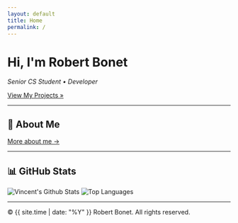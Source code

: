 ```yaml
---
layout: default
title: Home
permalink: /
---
```


# Hi, I'm Robert Bonet  
_Senior CS Student • Developer_

[View My Projects »](/projects/)

---

## 👋 About Me

[More about me →](/about/)

---

## 📊 GitHub Stats

<img src="https://github-readme-stats.vercel.app/api?username=vincentbonet&show_icons=true&theme=dark&hide_border=true" alt="Vincent's Github Stats" />

<img src="https://github-readme-stats.vercel.app/api/top-langs/?username=vincentbonet&layout=compact&theme=dark&hide_border=true" alt="Top Languages" />


---

© {{ site.time | date: "%Y" }} Robert Bonet. All rights reserved.
